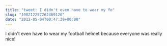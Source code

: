 ```yaml
---
title: "tweet: I didn't even have to wear my fo"
slug: "198212257262469120"
date: "2012-05-04T00:47:39+00:00"
---
```

I didn't even have to wear my football helmet because everyone was really nice!